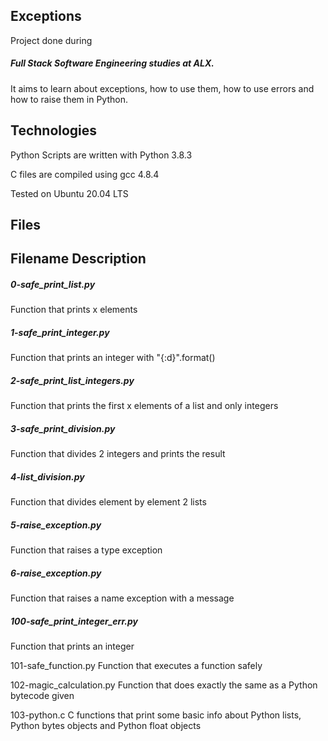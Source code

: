 <h2>Exceptions</h2>

Project done during <h5>Full Stack Software Engineering studies at ALX.</h5> It aims to learn about exceptions, how to use them, how to use errors and how to raise them in Python.



<h2>Technologies</h2>

Python Scripts are written with Python 3.8.3

C files are compiled using gcc 4.8.4

Tested on Ubuntu 20.04 LTS

<h2>Files</h2>

<h2>Filename	Description</h2>

<h5>0-safe_print_list.py</h5>	Function that prints x elements

<h5>1-safe_print_integer.py</h5>		Function that prints an integer with "{:d}".format()

<h5>2-safe_print_list_integers.py</h5>		Function that prints the first x elements of a list and only integers

<h5>3-safe_print_division.py</h5>		Function that divides 2 integers and prints the result

<h5>4-list_division.py</h5>		Function that divides element by element 2 lists

<h5>5-raise_exception.py</h5>		Function that raises a type exception

<h5>6-raise_exception.py</h5>		Function that raises a name exception with a message

<h5>100-safe_print_integer_err.py</h5>		Function that prints an integer

101-safe_function.py	Function that executes a function safely

102-magic_calculation.py	Function that does exactly the same as a Python bytecode given

103-python.c	C functions that print some basic info about Python lists, Python bytes objects and Python float objects
